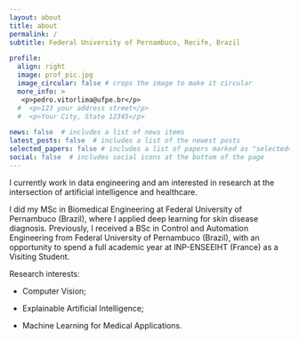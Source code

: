 ```yaml
---
layout: about
title: about
permalink: /
subtitle: Federal University of Pernambuco, Recife, Brazil

profile:
  align: right
  image: prof_pic.jpg
  image_circular: false # crops the image to make it circular
  more_info: >
   <p>pedro.vitorlima@ufpe.br</p>
  #  <p>123 your address street</p>
  #  <p>Your City, State 12345</p>

news: false  # includes a list of news items
latest_posts: false  # includes a list of the newest posts
selected_papers: false # includes a list of papers marked as "selected={true}"
social: false  # includes social icons at the bottom of the page
---
```


I currently work in data engineering and am interested in research at the intersection of artificial intelligence and healthcare.

I did my MSc in Biomedical Engineering at Federal University of Pernambuco (Brazil), where I applied deep learning for skin disease diagnosis. Previously, I received a BSc in Control and Automation Engineering from Federal University of Pernambuco (Brazil), with an opportunity to spend a full academic year at INP-ENSEEIHT (France) as a Visiting Student.

Research interests:

  - Computer Vision;

  - Explainable Artificial Intelligence;

  - Machine Learning for Medical Applications.